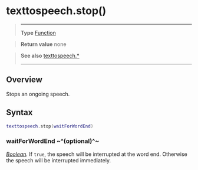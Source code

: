 # texttospeech.stop()

> --------------------- ------------------------------------------------------------------------------------------
> __Type__              [Function](https://docs.coronalabs.com/api/type/Function.html)

> __Return value__      none

> __See also__          [texttospeech.*](/plugin/texttospeech/)
> --------------------- ------------------------------------------------------------------------------------------

## Overview

Stops an ongoing speech.

## Syntax
```lua
texttospeech.stop(waitForWordEnd)
```

### waitForWordEnd ~^(optional)^~
_[Boolean](https://docs.coronalabs.com/api/type/Boolean.html)._ If `true`, the speech will be interrupted at the word end. Otherwise the speech will be interrupted immediately.